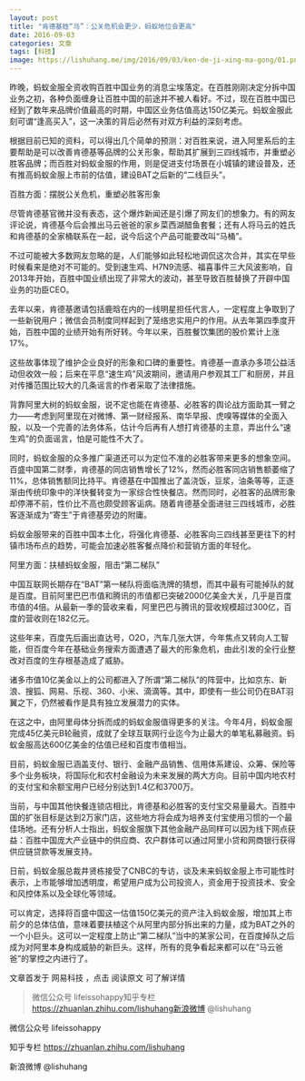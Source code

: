 ```yaml
---
layout: post
title: "肯德基姓“马”：公关危机会更少，蚂蚁地位会更高"
date: 2016-09-03
categories: 文章
tags: [科技]
image: https://lishuhang.me/img/2016/09/03/ken-de-ji-xing-ma-gong/01.png
---
```


昨晚，蚂蚁金服全资收购百胜中国业务的消息尘埃落定。在百胜刚刚决定分拆中国业务之初，各种负面缠身让百胜中国的前途并不被人看好。不过，现在百胜中国已经到了数年来品牌价值最高的时期，中国区业务估值高达150亿美元。蚂蚁金服此刻可谓“逢高买入”，这一决策的背后必然有对双方利益的深刻考虑。

根据目前已知的资料，可以得出几个简单的预测：对百胜来说，进入阿里系后的主要帮助是可以改善肯德基等品牌的公关形象，帮助其扩展到三四线城市，并重塑必胜客品牌；而百胜对蚂蚁金服的作用，则是促进支付场景在小城镇的建设普及，还有推高蚂蚁金服上市前的估值，建设BAT之后新的“二线巨头”。

百胜方面：摆脱公关危机，重塑必胜客形象

尽管肯德基官微并没有表态，这个爆炸新闻还是引爆了网友们的想象力。有的网友评论说，肯德基今后会推出马云爸爸的家乡菜西湖醋鱼套餐；还有人将马云的姓氏和肯德基的全家桶联系在一起，说今后这个产品可能要改叫“马桶”。

不过可能被大多数网友忽略的是，人们能够如此轻松地调侃这次合并，其实在早些时候看来是绝对不可能的。受到速生鸡、H7N9流感、福喜事件三大风波影响，自2013年开始，百胜中国业绩出现了非常大的波动，甚至导致百胜替换了开辟中国业务的功臣CEO。

去年以来，肯德基邀请包括鹿晗在内的一线明星担任代言人，一定程度上争取到了一些新锐用户；微信会员制度同样起到了笼络忠实用户的作用。从去年第四季度开始，百胜中国的业绩开始有所好转。今年以来，百胜餐饮集团的股价累计上涨17%。

这些故事体现了维护企业良好的形象和口碑的重要性。肯德基一直承办多项公益活动但收效一般；后来在平息“速生鸡”风波期间，邀请用户参观其工厂和厨房，并且对传播范围比较大的几条谣言的作者采取了法律措施。

背靠阿里大树的蚂蚁金服，说不定也能在肯德基、必胜客的舆论战方面助其一臂之力——考虑到阿里现在对微博、第一财经报系、南华早报、虎嗅等媒体的全面入股，以及一个完善的法务体系，估计今后再有人想打肯德基的主意，弄出什么“速生鸡”的负面谣言，怕是可能性不大了。

同时，蚂蚁金服的众多推广渠道还可以为定位不准的必胜客带来更多的想象空间。百盛中国第二财季，肯德基的同店销售增长了12%，然而必胜客同店销售额萎缩了11%，总体销售额同比持平。肯德基在中国推出了盖浇饭，豆浆，油条等等，正逐渐由传统印象中的洋快餐转变为一家综合性快餐店。然而同时，必胜客的品牌形象却停滞不前，性价比不高也颇受顾客诟病。随着肯德基全面进驻三四线城市，必胜客逐渐成为“寄生”于肯德基旁边的附庸。

蚂蚁金服带来的百胜中国本土化，将强化肯德基、必胜客向三四线甚至更往下的村镇市场布点的趋势，可能会加速必胜客餐点降价和营销方面的年轻化。

阿里方面：扶植蚂蚁金服，阻击“第二梯队”

中国互联网长期存在“BAT”第一梯队将面临洗牌的猜想，而其中最有可能掉队的就是百度。目前阿里巴巴市值和腾讯的市值都已突破2000亿美金大关，几乎是百度市值的4倍。从最新一季的营收来看，阿里巴巴与腾讯的营收规模超过300亿，百度的营收则在182亿元。

这些年来，百度先后画出直达号，O2O，汽车几张大饼，今年焦点又转向人工智能，但百度今年在基础业务搜索方面遭遇了最大的形象危机，由此引发的全行业整改对百度的生存根基造成了威胁。

诸多市值10亿美金以上的公司都进入了所谓“第二梯队”的阵营中，比如京东、新浪、搜狐、网易、乐视、360、小米、滴滴等。其中，即使有一些公司仍在BAT羽翼之下，仍然被看作是具有独立发展潜力的实体。

在这之中，由阿里母体分拆而成的蚂蚁金服值得更多的关注。今年4月，蚂蚁金服完成45亿美元B轮融资，成就了全球互联网行业迄今为止最大的单笔私募融资。蚂蚁金服高达600亿美金的估值已经和百度市值相当。

目前，蚂蚁金服已涵盖支付、银行、金融产品销售、信用体系建设、众筹、保险等多个业务板块，将国际化和农村金融设为未来发展的两大方向。目前中国内地农村的支付宝和余额宝用户已经分别达到1.4亿和3700万。

当前，与中国其他快餐连锁店相比，肯德基和必胜客的支付宝交易量最大。百胜中国的扩张目标是达到2万家门店，这些地方将会成为培养支付宝使用习惯的一个最佳场地。还有分析人士指出，蚂蚁金服旗下其他金融产品同样可以因为线下网点获益：百胜中国庞大产业链中的供应商、农户群体可以通过阿里小贷和网商银行获得供应链贷款等发展支持。

日前，蚂蚁金服总裁井贤栋接受了CNBC的专访，谈及未来蚂蚁金服上市可能性时表示，上市能够增加透明度，希望用户成为公司投资人，资金用于投资技术、安全和风控体系以及全球化等领域。

可以肯定，选择将百盛中国这一估值150亿美元的资产注入蚂蚁金服，增加其上市前夕的总体估值，意味着要扶植这个从阿里内部分拆出来的力量，成为BAT之外的一个小巨头。这可以一定程度上防止“第二梯队”当中的某家公司，在百度掉队之后成为对阿里本身构成威胁的新巨头。这样，所有的竞争看起来都可以在“马云爸爸”的掌控之内进行了。

文章首发于 网易科技 ，点击 阅读原文 可了解详情

> 微信公众号 lifeissohappy知乎专栏 https://zhuanlan.zhihu.com/lishuhang新浪微博 @lishuhang

微信公众号 lifeissohappy

知乎专栏 https://zhuanlan.zhihu.com/lishuhang

新浪微博 @lishuhang